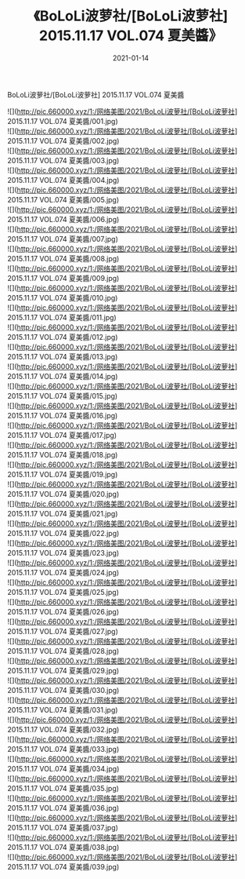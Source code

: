 ﻿---
layout: post
title:  《BoLoLi波萝社/[BoLoLi波萝社] 2015.11.17 VOL.074 夏美醬》
date:   2021-01-14
img: http://pic.660000.xyz/1:/网络美图/2021/BoLoLi波萝社/[BoLoLi波萝社] 2015.11.17 VOL.074 夏美醬/000.jpg
categories: [美女, 清纯, 唯美]
---

BoLoLi波萝社/[BoLoLi波萝社] 2015.11.17 VOL.074 夏美醬

 ![](http://pic.660000.xyz/1:/网络美图/2021/BoLoLi波萝社/[BoLoLi波萝社] 2015.11.17 VOL.074 夏美醬/001.jpg) <br>![](http://pic.660000.xyz/1:/网络美图/2021/BoLoLi波萝社/[BoLoLi波萝社] 2015.11.17 VOL.074 夏美醬/002.jpg) <br>![](http://pic.660000.xyz/1:/网络美图/2021/BoLoLi波萝社/[BoLoLi波萝社] 2015.11.17 VOL.074 夏美醬/003.jpg) <br>![](http://pic.660000.xyz/1:/网络美图/2021/BoLoLi波萝社/[BoLoLi波萝社] 2015.11.17 VOL.074 夏美醬/004.jpg) <br>![](http://pic.660000.xyz/1:/网络美图/2021/BoLoLi波萝社/[BoLoLi波萝社] 2015.11.17 VOL.074 夏美醬/005.jpg) <br>![](http://pic.660000.xyz/1:/网络美图/2021/BoLoLi波萝社/[BoLoLi波萝社] 2015.11.17 VOL.074 夏美醬/006.jpg) <br>![](http://pic.660000.xyz/1:/网络美图/2021/BoLoLi波萝社/[BoLoLi波萝社] 2015.11.17 VOL.074 夏美醬/007.jpg) <br>![](http://pic.660000.xyz/1:/网络美图/2021/BoLoLi波萝社/[BoLoLi波萝社] 2015.11.17 VOL.074 夏美醬/008.jpg) <br>![](http://pic.660000.xyz/1:/网络美图/2021/BoLoLi波萝社/[BoLoLi波萝社] 2015.11.17 VOL.074 夏美醬/009.jpg) <br>![](http://pic.660000.xyz/1:/网络美图/2021/BoLoLi波萝社/[BoLoLi波萝社] 2015.11.17 VOL.074 夏美醬/010.jpg) <br>![](http://pic.660000.xyz/1:/网络美图/2021/BoLoLi波萝社/[BoLoLi波萝社] 2015.11.17 VOL.074 夏美醬/011.jpg) <br>![](http://pic.660000.xyz/1:/网络美图/2021/BoLoLi波萝社/[BoLoLi波萝社] 2015.11.17 VOL.074 夏美醬/012.jpg) <br>![](http://pic.660000.xyz/1:/网络美图/2021/BoLoLi波萝社/[BoLoLi波萝社] 2015.11.17 VOL.074 夏美醬/013.jpg) <br>![](http://pic.660000.xyz/1:/网络美图/2021/BoLoLi波萝社/[BoLoLi波萝社] 2015.11.17 VOL.074 夏美醬/014.jpg) <br>![](http://pic.660000.xyz/1:/网络美图/2021/BoLoLi波萝社/[BoLoLi波萝社] 2015.11.17 VOL.074 夏美醬/015.jpg) <br>![](http://pic.660000.xyz/1:/网络美图/2021/BoLoLi波萝社/[BoLoLi波萝社] 2015.11.17 VOL.074 夏美醬/016.jpg) <br>![](http://pic.660000.xyz/1:/网络美图/2021/BoLoLi波萝社/[BoLoLi波萝社] 2015.11.17 VOL.074 夏美醬/017.jpg) <br>![](http://pic.660000.xyz/1:/网络美图/2021/BoLoLi波萝社/[BoLoLi波萝社] 2015.11.17 VOL.074 夏美醬/018.jpg) <br>![](http://pic.660000.xyz/1:/网络美图/2021/BoLoLi波萝社/[BoLoLi波萝社] 2015.11.17 VOL.074 夏美醬/019.jpg) <br>![](http://pic.660000.xyz/1:/网络美图/2021/BoLoLi波萝社/[BoLoLi波萝社] 2015.11.17 VOL.074 夏美醬/020.jpg) <br>![](http://pic.660000.xyz/1:/网络美图/2021/BoLoLi波萝社/[BoLoLi波萝社] 2015.11.17 VOL.074 夏美醬/021.jpg) <br>![](http://pic.660000.xyz/1:/网络美图/2021/BoLoLi波萝社/[BoLoLi波萝社] 2015.11.17 VOL.074 夏美醬/022.jpg) <br>![](http://pic.660000.xyz/1:/网络美图/2021/BoLoLi波萝社/[BoLoLi波萝社] 2015.11.17 VOL.074 夏美醬/023.jpg) <br>![](http://pic.660000.xyz/1:/网络美图/2021/BoLoLi波萝社/[BoLoLi波萝社] 2015.11.17 VOL.074 夏美醬/024.jpg) <br>![](http://pic.660000.xyz/1:/网络美图/2021/BoLoLi波萝社/[BoLoLi波萝社] 2015.11.17 VOL.074 夏美醬/025.jpg) <br>![](http://pic.660000.xyz/1:/网络美图/2021/BoLoLi波萝社/[BoLoLi波萝社] 2015.11.17 VOL.074 夏美醬/026.jpg) <br>![](http://pic.660000.xyz/1:/网络美图/2021/BoLoLi波萝社/[BoLoLi波萝社] 2015.11.17 VOL.074 夏美醬/027.jpg) <br>![](http://pic.660000.xyz/1:/网络美图/2021/BoLoLi波萝社/[BoLoLi波萝社] 2015.11.17 VOL.074 夏美醬/028.jpg) <br>![](http://pic.660000.xyz/1:/网络美图/2021/BoLoLi波萝社/[BoLoLi波萝社] 2015.11.17 VOL.074 夏美醬/029.jpg) <br>![](http://pic.660000.xyz/1:/网络美图/2021/BoLoLi波萝社/[BoLoLi波萝社] 2015.11.17 VOL.074 夏美醬/030.jpg) <br>![](http://pic.660000.xyz/1:/网络美图/2021/BoLoLi波萝社/[BoLoLi波萝社] 2015.11.17 VOL.074 夏美醬/031.jpg) <br>![](http://pic.660000.xyz/1:/网络美图/2021/BoLoLi波萝社/[BoLoLi波萝社] 2015.11.17 VOL.074 夏美醬/032.jpg) <br>![](http://pic.660000.xyz/1:/网络美图/2021/BoLoLi波萝社/[BoLoLi波萝社] 2015.11.17 VOL.074 夏美醬/033.jpg) <br>![](http://pic.660000.xyz/1:/网络美图/2021/BoLoLi波萝社/[BoLoLi波萝社] 2015.11.17 VOL.074 夏美醬/034.jpg) <br>![](http://pic.660000.xyz/1:/网络美图/2021/BoLoLi波萝社/[BoLoLi波萝社] 2015.11.17 VOL.074 夏美醬/035.jpg) <br>![](http://pic.660000.xyz/1:/网络美图/2021/BoLoLi波萝社/[BoLoLi波萝社] 2015.11.17 VOL.074 夏美醬/036.jpg) <br>![](http://pic.660000.xyz/1:/网络美图/2021/BoLoLi波萝社/[BoLoLi波萝社] 2015.11.17 VOL.074 夏美醬/037.jpg) <br>![](http://pic.660000.xyz/1:/网络美图/2021/BoLoLi波萝社/[BoLoLi波萝社] 2015.11.17 VOL.074 夏美醬/038.jpg) <br>![](http://pic.660000.xyz/1:/网络美图/2021/BoLoLi波萝社/[BoLoLi波萝社] 2015.11.17 VOL.074 夏美醬/039.jpg) <br>